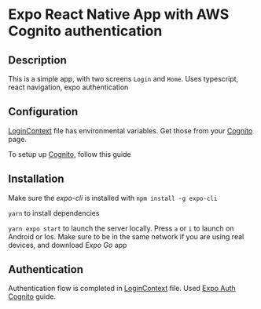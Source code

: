 # Expo React Native App with AWS Cognito authentication

## Description

This is a simple app, with two screens `Login` and `Home`.
Uses typescript, react navigation, expo authentication

## Configuration

[LoginContext](src/context/LoginContext.tsx) file has environmental variables. Get those from your [Cognito](https://aws.amazon.com/cognito/) page.

To setup up [Cognito](https://medium.com/slalom-build/authorization-and-authentication-with-aws-cognito-and-react-native-6d2faa69ed94), follow this guide

## Installation

Make sure the _expo-cli_ is installed with `npm install -g expo-cli`

`yarn` to install dependencies

`yarn expo start` to launch the server locally. Press `a` or `i` to launch on Android or Ios.
Make sure to be in the same network if you are using real devices, and download _Expo Go_ app

## Authentication

Authentication flow is completed in [LoginContext](src/context/LoginContext.tsx) file. Used [Expo Auth Cognito](https://docs.expo.dev/guides/authentication/#cognito) guide.

